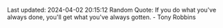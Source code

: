 Last updated: 2024-04-02 20:15:12
Random Quote: If you do what you've always done, you'll get what you've always gotten. - Tony Robbins
